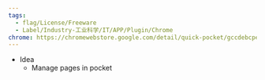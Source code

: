 ```yaml
---
tags:
  - flag/License/Freeware
  - Label/Industry-工业科学/IT/APP/Plugin/Chrome
chrome: https://chromewebstore.google.com/detail/quick-pocket/gccdebcpenpmmnaedfmkdhpbnihcdedh
---
```


- Idea
    - Manage pages in pocket

